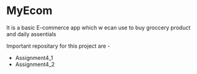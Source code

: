 # MyEcom

It is a basic E-commerce app which w ecan use to buy 
groccery product and daily assentials

Important repositary for this project are -

* Assignment4_1
* Assignment4_2
